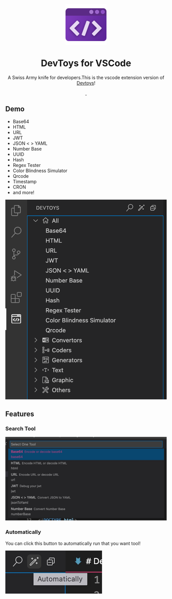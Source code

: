 <p align="center">
  <img width="128" align="center" src="media/icon.png">
</p>
<h1 align="center">
  DevToys for VSCode
</h1>
<p align="center">
  A Swiss Army knife for developers.This is the vscode extension version of <a href='https://github.com/veler/DevToys'>Devtoys</a>!
</p>
<p align="center">
  <a href="https://marketplace.visualstudio.com/items?itemName=kejun.devtoys">
    <img src="https://img.shields.io/visual-studio-marketplace/d/kejun.devtoys.svg?style=flat-square" alt="">
  </a>
  <a href="https://github.com/KeJunMao/vscode-devtoys/blob/master/LICENSE">
    <img src="https://img.shields.io/github/license/KeJunMao/vscode-devtoys.svg?style=flat-square" alt="">
  </a>
</p>

## Demo

- Base64
- HTML
- URL
- JWT
- JSON < > YAML
- Number Base
- UUID
- Hash
- Regex Tester
- Color Blindness Simulator
- Qrcode
- Timestamp
- CRON
- and more!

![all tools](./docs/img/all_tool.png)

## Features

### Search Tool

![search tool](./docs/img/search_tool.png)

### Automatically

You can click this button to automatically run that you want tool!

![automatically](./docs/img/automatically.png)
